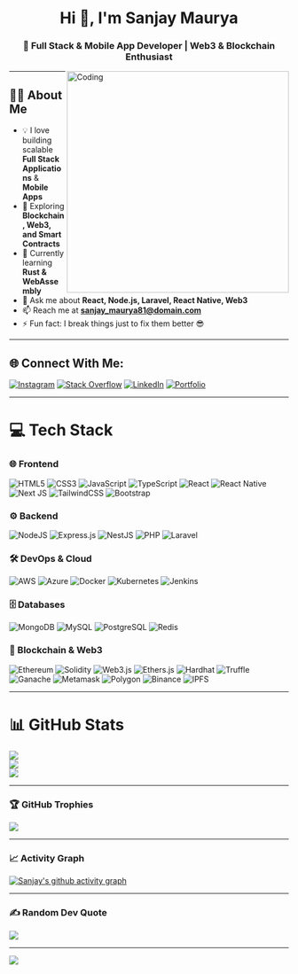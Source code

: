 <h1 align="center">Hi 👋, I'm Sanjay Maurya</h1>
<h3 align="center">🚀 Full Stack & Mobile App Developer | Web3 & Blockchain Enthusiast</h3>

<img align="right" alt="Coding" width="400" src="https://media.giphy.com/media/qgQUggAC3Pfv687qPC/giphy.gif">

---

## 👨‍💻 About Me
- 💡 I love building scalable **Full Stack Applications** & **Mobile Apps**  
- 🔗 Exploring **Blockchain, Web3, and Smart Contracts**  
- 🌱 Currently learning **Rust & WebAssembly**  
- 💬 Ask me about **React, Node.js, Laravel, React Native, Web3**  
- 📫 Reach me at **sanjay_maurya81@domain.com**  
- ⚡ Fun fact: I break things just to fix them better 😎  

---

## 🌐 Connect With Me:
[![Instagram](https://img.shields.io/badge/Instagram-%23E4405F.svg?logo=Instagram&logoColor=white)](https://instagram.com/sanjay_maurya81) 
[![Stack Overflow](https://img.shields.io/badge/-Stackoverflow-FE7A16?logo=stack-overflow&logoColor=white)](https://stackoverflow.com/users/17118035) 
[![LinkedIn](https://img.shields.io/badge/LinkedIn-%230077B5.svg?logo=linkedin&logoColor=white)](https://linkedin.com/in/your-link) 
[![Portfolio](https://img.shields.io/badge/Portfolio-%23000000.svg?logo=firefox&logoColor=white)](https://your-portfolio.com)  

---

# 💻 Tech Stack

### 🌐 Frontend
![HTML5](https://img.shields.io/badge/html5-%23E34F26.svg?style=for-the-badge&logo=html5&logoColor=white) 
![CSS3](https://img.shields.io/badge/css3-%231572B6.svg?style=for-the-badge&logo=css3&logoColor=white) 
![JavaScript](https://img.shields.io/badge/javascript-%23323330.svg?style=for-the-badge&logo=javascript&logoColor=%23F7DF1E) 
![TypeScript](https://img.shields.io/badge/typescript-%23007ACC.svg?style=for-the-badge&logo=typescript&logoColor=white) 
![React](https://img.shields.io/badge/react-%2320232a.svg?style=for-the-badge&logo=react&logoColor=%2361DAFB) 
![React Native](https://img.shields.io/badge/react_native-%2320232a.svg?style=for-the-badge&logo=react&logoColor=%2361DAFB) 
![Next JS](https://img.shields.io/badge/Next-black?style=for-the-badge&logo=next.js&logoColor=white) 
![TailwindCSS](https://img.shields.io/badge/tailwindcss-%2338B2AC.svg?style=for-the-badge&logo=tailwind-css&logoColor=white) 
![Bootstrap](https://img.shields.io/badge/bootstrap-%238511FA.svg?style=for-the-badge&logo=bootstrap&logoColor=white) 

### ⚙️ Backend
![NodeJS](https://img.shields.io/badge/node.js-6DA55F?style=for-the-badge&logo=node.js&logoColor=white) 
![Express.js](https://img.shields.io/badge/express.js-%23404d59.svg?style=for-the-badge&logo=express&logoColor=%2361DAFB) 
![NestJS](https://img.shields.io/badge/nestjs-%23E0234E.svg?style=for-the-badge&logo=nestjs&logoColor=white) 
![PHP](https://img.shields.io/badge/php-%23777BB4.svg?style=for-the-badge&logo=php&logoColor=white) 
![Laravel](https://img.shields.io/badge/laravel-%23FF2D20.svg?style=for-the-badge&logo=laravel&logoColor=white) 

### 🛠️ DevOps & Cloud
![AWS](https://img.shields.io/badge/AWS-%23FF9900.svg?style=for-the-badge&logo=amazon-aws&logoColor=white) 
![Azure](https://img.shields.io/badge/azure-%230072C6.svg?style=for-the-badge&logo=microsoftazure&logoColor=white) 
![Docker](https://img.shields.io/badge/docker-%230db7ed.svg?style=for-the-badge&logo=docker&logoColor=white) 
![Kubernetes](https://img.shields.io/badge/kubernetes-%23326ce5.svg?style=for-the-badge&logo=kubernetes&logoColor=white) 
![Jenkins](https://img.shields.io/badge/jenkins-%232C5263.svg?style=for-the-badge&logo=jenkins&logoColor=white) 

### 🗄️ Databases
![MongoDB](https://img.shields.io/badge/MongoDB-%234ea94b.svg?style=for-the-badge&logo=mongodb&logoColor=white) 
![MySQL](https://img.shields.io/badge/mysql-%2300000f.svg?style=for-the-badge&logo=mysql&logoColor=white) 
![PostgreSQL](https://img.shields.io/badge/PostgreSQL-%23336791.svg?style=for-the-badge&logo=postgresql&logoColor=white) 
![Redis](https://img.shields.io/badge/redis-%23DD0031.svg?style=for-the-badge&logo=redis&logoColor=white) 

### 🔗 Blockchain & Web3
![Ethereum](https://img.shields.io/badge/Ethereum-3C3C3D?style=for-the-badge&logo=ethereum&logoColor=white) 
![Solidity](https://img.shields.io/badge/Solidity-%23363636.svg?style=for-the-badge&logo=solidity&logoColor=white) 
![Web3.js](https://img.shields.io/badge/Web3.js-F16822?style=for-the-badge&logo=web3.js&logoColor=white) 
![Ethers.js](https://img.shields.io/badge/Ethers.js-25383C?style=for-the-badge&logo=ethereum&logoColor=white) 
![Hardhat](https://img.shields.io/badge/Hardhat-FCC624?style=for-the-badge&logo=ethereum&logoColor=black) 
![Truffle](https://img.shields.io/badge/Truffle-3FE0C5?style=for-the-badge&logo=truffle&logoColor=white) 
![Ganache](https://img.shields.io/badge/Ganache-EE7A30?style=for-the-badge&logo=ethereum&logoColor=white) 
![Metamask](https://img.shields.io/badge/Metamask-F6851B?style=for-the-badge&logo=metamask&logoColor=white) 
![Polygon](https://img.shields.io/badge/Polygon-8247E5?style=for-the-badge&logo=polygon&logoColor=white) 
![Binance](https://img.shields.io/badge/Binance%20Smart%20Chain-FCD535?style=for-the-badge&logo=binance&logoColor=black) 
![IPFS](https://img.shields.io/badge/IPFS-0A1B2B?style=for-the-badge&logo=ipfs&logoColor=white) 

---

# 📊 GitHub Stats
![](https://github-readme-stats.vercel.app/api?username=sanjymaurya201&theme=tokyonight&show_icons=true&hide_border=false&count_private=true)  
![](https://github-readme-streak-stats.herokuapp.com/?user=sanjymaurya201&theme=tokyonight&hide_border=false)  
![](https://github-readme-stats.vercel.app/api/top-langs/?username=sanjymaurya201&theme=tokyonight&hide_border=false&layout=compact)

---

### 🏆 GitHub Trophies
![](https://github-profile-trophy.vercel.app/?username=sanjymaurya201&theme=discord&no-frame=false&no-bg=false&margin-w=4)

---

### 📈 Activity Graph
[![Sanjay's github activity graph](https://github-readme-activity-graph.vercel.app/graph?username=sanjymaurya201&theme=tokyo-night)](https://github.com/ashutosh00710/github-readme-activity-graph)

---

### ✍️ Random Dev Quote
![](https://quotes-github-readme.vercel.app/api?type=horizontal&theme=radical)

---

[![](https://visitcount.itsvg.in/api?id=sanjymaurya201&icon=0&color=0)](https://visitcount.itsvg.in)

